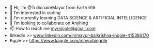 - 👋 Hi, I’m @TrillionaireMayur from Earth 616
- 👀 I’m interested in coding
- 🌱 I’m currently learning DATA SCIENCE & ARTIFICIAL INTELLIGENCE
- 💞️ I’m looking to collaborate on Anyhing 
- 📫 How to reach me myringole@gmail.com
- linkedin  >> www.linkedin.com/in/mayur-balkrishna-ingole-415386170
- Kggle >> https://www.kaggle.com/mayurbingole

<!---
TrillionaireMayur/TrillionaireMayur is a ✨ special ✨ repository because its `README.md` (this file) appears on your GitHub profile.
You can click the Preview link to take a look at your changes.
--->
